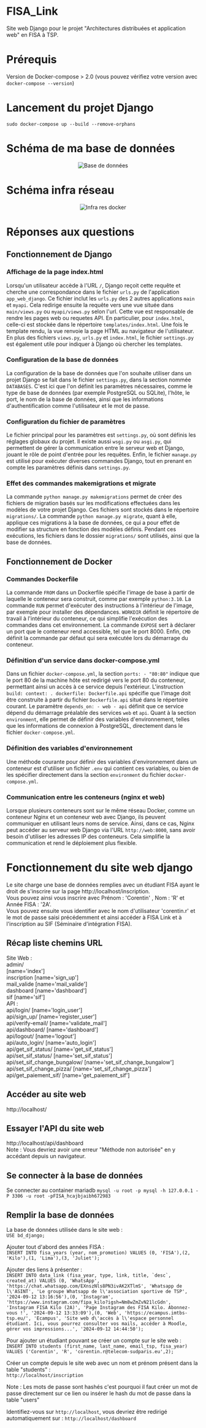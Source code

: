 # FISA_Link
Site web Django pour le projet "Architectures distribuées et application web" en FISA à TSP.

# Prérequis 
Version de Docker-compose > 2.0 (vous pouvez vérifiez votre version avec `docker-compose --version`)

# Lancement du projet Django
`sudo docker-compose up --build --remove-orphans`

# Schéma de ma base de données
<p align="center">
    <img src="https://github.com/Corentinrhr/FISA_Link/blob/main/BD/Sch%C3%A9ma_Relationnel_BD.png?raw=true" alt="Base de données">
</p>

# Schéma infra réseau
<p align="center">
    <img src="https://github.com/Corentinrhr/FISA_Link/blob/main/schema_infra_reseau.png?raw=true" alt="Infra res docker">
</p>

# Réponses aux questions

## Fonctionnement de Django

### Affichage de la page index.html
Lorsqu'un utilisateur accède à l'URL `/`, Django reçoit cette requête et cherche une correspondance dans le fichier `urls.py` de l'application `app_web_django`. Ce fichier inclut les `urls.py` des 2 autres applications `main` et `myapi`. Cela redirige ensuite la requête vers une vue située dans `main/views.py` ou `myapi/views.py` selon l'url. Cette vue est responsable de rendre les pages web ou requetes API. En particulier, pour `index.html`, celle-ci est stockée dans le répertoire `templates/index.html`. Une fois le template rendu, la vue renvoie la page HTML au navigateur de l'utilisateur. En plus des fichiers `views.py`, `urls.py` et `index.html`, le fichier `settings.py` est également utile pour indiquer à Django où chercher les templates.

### Configuration de la base de données
La configuration de la base de données que l'on souhaite utiliser dans un projet Django se fait dans le fichier `settings.py`, dans la section nommée `DATABASES`. C'est ici que l'on définit les paramètres nécessaires, comme le type de base de données (par exemple PostgreSQL ou SQLite), l'hôte, le port, le nom de la base de données, ainsi que les informations d'authentification comme l'utilisateur et le mot de passe.

### Configuration du fichier de paramètres
Le fichier principal pour les paramètres est `settings.py`, où sont définis les réglages globaux du projet. Il existe aussi `wsgi.py` ou `asgi.py`, qui permettent de gérer la communication entre le serveur web et Django, jouant le rôle de point d'entrée pour les requêtes. Enfin, le fichier `manage.py` est utilisé pour exécuter diverses commandes Django, tout en prenant en compte les paramètres définis dans `settings.py`.

### Effet des commandes makemigrations et migrate
La commande `python manage.py makemigrations` permet de créer des fichiers de migration basés sur les modifications effectuées dans les modèles de votre projet Django. Ces fichiers sont stockés dans le répertoire `migrations/`. La commande `python manage.py migrate`, quant à elle, applique ces migrations à la base de données, ce qui a pour effet de modifier sa structure en fonction des modèles définis. Pendant ces exécutions, les fichiers dans le dossier `migrations/` sont utilisés, ainsi que la base de données.

## Fonctionnement de Docker

### Commandes Dockerfile
La commande `FROM` dans un Dockerfile spécifie l'image de base à partir de laquelle le conteneur sera construit, comme par exemple `python:3.10`. La commande `RUN` permet d'exécuter des instructions à l'intérieur de l'image, par exemple pour installer des dépendances. `WORKDIR` définit le répertoire de travail à l'intérieur du conteneur, ce qui simplifie l'exécution des commandes dans cet environnement. La commande `EXPOSE` sert à déclarer un port que le conteneur rend accessible, tel que le port 8000. Enfin, `CMD` définit la commande par défaut qui sera exécutée lors du démarrage du conteneur.

### Définition d'un service dans docker-compose.yml
Dans un fichier `docker-compose.yml`, la section `ports: - "80:80"` indique que le port 80 de la machine hôte est redirigé vers le port 80 du conteneur, permettant ainsi un accès à ce service depuis l'extérieur. L'instruction `build: context: . dockerfile: Dockerfile.api` spécifie que l'image doit être construite à partir du fichier `Dockerfile.api` situé dans le répertoire courant. Le paramètre `depends_on: - web - api` définit que ce service dépend du démarrage préalable des services `web` et `api`. Quant à la section `environment`, elle permet de définir des variables d'environnement, telles que les informations de connexion à PostgreSQL, directement dans le fichier `docker-compose.yml`.

### Définition des variables d'environnement
Une méthode courante pour définir des variables d'environnement dans un conteneur est d'utiliser un fichier `.env` qui contient ces variables, ou bien de les spécifier directement dans la section `environment` du fichier `docker-compose.yml`.

### Communication entre les conteneurs (nginx et web)
Lorsque plusieurs conteneurs sont sur le même réseau Docker, comme un conteneur Nginx et un conteneur web avec Django, ils peuvent communiquer en utilisant leurs noms de service. Ainsi, dans ce cas, Nginx peut accéder au serveur web Django via l'URL `http://web:8000`, sans avoir besoin d'utiliser les adresses IP des conteneurs. Cela simplifie la communication et rend le déploiement plus flexible.

# Fonctionnement du site web django
Le site charge une base de données remplies avec un étudiant FISA ayant le droit de s'inscrire sur la page http://localhost/inscription.  <br>
Vous pouvez ainsi vous inscrire avec Prénom : 'Corentin' , Nom : 'R' et Année FISA : '2A'.  <br>
Vous pouvez ensuite vous identifier avec le nom d'utilisateur 'corentin.r' et le mot de passe saisi précédemment et ainsi accéder à FISA Link et à l'inscription au SIF (Séminaire d'intégration FISA).

## Récap liste chemins URL 
Site Web : <br>
    admin/ <br>
    [name='index'] <br>
    inscription [name='sign_up'] <br>
    mail_valide [name='mail_valide'] <br>
    dashboard [name='dashboard'] <br>
    sif [name='sif'] <br>
API : <br>
    api/login/ [name='login_user'] <br>
    api/sign_up/ [name='register_user'] <br>
    api/verify-email/ [name='validate_mail'] <br>
    api/dashboard/ [name='dashboard'] <br>
    api/logout/ [name='logout'] <br>
    api/auto_login/ [name='auto_login'] <br>
    api/get_sif_status/ [name='get_sif_status'] <br>
    api/set_sif_status/ [name='set_sif_status'] <br>
    api/set_sif_change_bungalow/ [name='set_sif_change_bungalow'] <br>
    api/set_sif_change_pizza/ [name='set_sif_change_pizza'] <br>
    api/get_paiement_sif/ [name='get_paiement_sif'] <br>

## Accéder au site web 
http://localhost/

## Essayer l'API du site web
http://localhost/api/dashboard <br>
Note : Vous devriez avoir une erreur "Méthode non autorisée" en y accédant depuis un navigateur.

## Se connecter à la base de données
Se connecter au container mariadb
`mysql -u root -p mysql -h 127.0.0.1 -P 3306 -u root -pFISA_hcajbjaibh672983`

## Remplir la base de données
La base de données utilisée dans le site web : <br>
`USE bd_django;`

Ajouter tout d'abord des années FISA : <br>
`INSERT INTO fisa_years (year, nom_promotion) VALUES (0, 'FISA'),(2, 'Kilo'),(1, 'Lima'),(3, 'Juliet');`

Ajouter des liens à présenter : <br>
```INSERT INTO data_link (fisa_year, type, link, title, `desc`, created_at) VALUES (0, 'WhatsApp', 'https://chat.whatsapp.com/EXnszNls8PN3ivAK2XTlmS', 'Whatsapp de l\'ASINT', 'Le groupe Whatsapp de l\'association sportive de TSP', '2024-09-12 13:16:56'),(0, 'Instagram', 'https://www.instagram.com/fipa_kilo?igsh=Nm8wZmZvN21lcGdn', 'Instagram FISA Kilo (2A)', 'Page Instagram des FISA Kilo. Abonnez-vous !', '2024-09-12 13:33:09'),(0, 'Web', 'https://ecampus.imtbs-tsp.eu/', 'Ecampus', 'Site web d\'accès à l\'espace personnel étudiant. Ici, vous pourrez consulter vos mails, accéder à Moodle, gérer vos impressions...', '2024-09-12 14:44:50'); ```

Pour ajouter un étudiant pouvant se créer un compte sur le site web : <br>
`INSERT INTO students (first_name, last_name, email_tsp, fisa_year) VALUES ('Corentin', 'R', 'corentin.r@telecom-sudparis.eu',2);`

Créer un compte depuis le site web avec un nom et prénom présent dans la table "students" : <br>
`http://localhost/inscription`

Note : Les mots de passe sont hashés c'est pourquoi il faut créer un mot de passe directement sur ce lien ou insérer le hash du mot de passe dans la table "users"

Identifiez-vous sur `http://localhost`, vous devriez être redirigé automatiquement sur : `http://localhost/dashboard`
